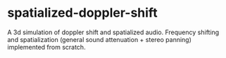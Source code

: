 # spatialized-doppler-shift
A 3d simulation of doppler shift and spatialized audio. Frequency shifting and spatialization (general sound attenuation + stereo panning) implemented from scratch.
